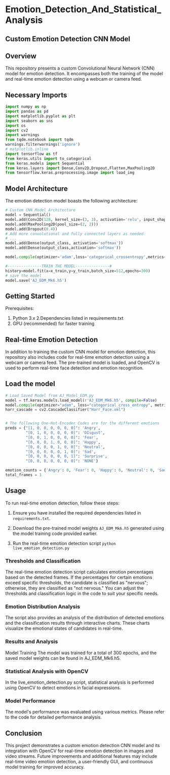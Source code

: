 # Emotion_Detection_And_Statistical_Analysis
## Custom Emotion Detection CNN Model

## Overview

This repository presents a custom Convolutional Neural Network (CNN) model for emotion detection. It encompasses both the training of the model and real-time emotion detection using a webcam or camera feed.
## Necessary Imports

``` python
import numpy as np
import pandas as pd
import matplotlib.pyplot as plt
import seaborn as sns
import os
import cv2
import warnings
from tqdm.notebook import tqdm
warnings.filterwarnings('ignore')
# matplotlib.inline
import tensorflow as tf
from keras.utils import to_categorical
from keras.models import Sequential
from keras.layers import Dense,Conv2D,Dropout,Flatten,MaxPooling2D
from tensorflow.keras.preprocessing.image import load_img
```
## Model Architecture

The emotion detection model boasts the following architecture:

```python
# Custom CNN Model Architecture
model = Sequential()
model.add(Conv2D(128, kernel_size=(3, 3), activation='relu', input_shape=(48, 48, 1)))
model.add(MaxPooling2D(pool_size=(2, 2)))
model.add(Dropout(0.4))
# Add more convolutional and fully connected layers as needed
# ...
model.add(Dense(output_class, activation='softmax'))
model.add(Dense(output_class,activation='softmax'))

model.compile(optimizer='adam',loss='categorical_crossentropy',metrics='accuracy')

#---------------TRAIN THE MODEL---------------#
history=model.fit(x=x_train,y=y_train,batch_size=512,epochs=300)
# save the model
model.save('AJ_EDM_Mk6.h5')
```

## Getting Started

Prerequisites:
   1. Python 3.x
   2.Dependencies listed in requirements.txt
   3. GPU (recommended) for faster training

## Real-time Emotion Detection

In addition to training the custom CNN model for emotion detection, this repository also includes code for real-time emotion detection using a webcam or camera feed. The pre-trained model is loaded, and OpenCV is used to perform real-time face detection and emotion recognition.

## Load the model 
``` python
# Load Saved Model from AJ_Model_EDM.py
model = tf.keras.models.load_model(r'AJ_EDM_Mk6.h5', compile=False)
model.compile(optimizer="adam", loss="categorical_cross_entropy", metrics='accuracy')
harr_cascade = cv2.CascadeClassifier("Harr_Face.xml")


# The following One-Hot-Encoder Codes are for the different emotions
preds = {"[1, 0, 0, 0, 0, 0, 0]": 'Angry',
         "[0, 1, 0, 0, 0, 0, 0]": 'DIsgust',
         "[0, 0, 1, 0, 0, 0, 0]": 'Fear',
         "[0, 0, 0, 1, 0, 0, 0]": 'Happy',
         "[0, 0, 0, 0, 1, 0, 0]": 'Neutral',
         "[0, 0, 0, 0, 0, 1, 0]": 'Sad',
         "[0, 0, 0, 0, 0, 0, 1]": 'Surprise',
         "[0, 0, 0, 0, 0, 0, 0]": 'NONE'}

emotion_counts = {'Angry': 0, 'Fear': 0, 'Happy': 0, 'Neutral': 0, 'Sad': 0, 'Surprise': 0}
total_frames = 1
```

## Usage

To run real-time emotion detection, follow these steps:

1. Ensure you have installed the required dependencies listed in `requirements.txt`.

2. Download the pre-trained model weights `AJ_EDM_Mk6.h5` generated using the model training code provided earlier.

3. Run the real-time emotion detection script `python live_emotion_detection.py`

### Thresholds and Classification
The real-time emotion detection script calculates emotion percentages based on the detected frames. If the percentages for certain emotions exceed specific thresholds, the candidate is classified as "nervous"; otherwise, they are classified as "not nervous." You can adjust the thresholds and classification logic in the code to suit your specific needs.

### Emotion Distribution Analysis
The script also provides an analysis of the distribution of detected emotions and the classification results through interactive charts. These charts visualize the emotional states of candidates in real-time.

### Results and Analysis
Model Training
The model was trained for a total of 300 epochs, and the saved model weights can be found in AJ_EDM_Mk6.h5.

### Statistical Analysis with OpenCV
In the live_emotion_detection.py script, statistical analysis is performed using OpenCV to detect emotions in facial expressions.

### Model Performance
The model's performance was evaluated using various metrics. Please refer to the code for detailed performance analysis.

## Conclusion
This project demonstrates a custom emotion detection CNN model and its integration with OpenCV for real-time emotion detection in images and video streams. Future improvements and additional features may include real-time video emotion detection, a user-friendly GUI, and continuous model training for improved accuracy.

